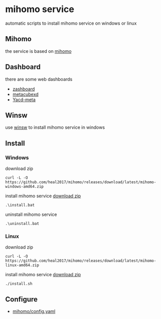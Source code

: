# mihomo service
automatic scripts to install mihomo service on windows or linux

## Mihomo
the service is based on [mihomo](https://github.com/MetaCubeX/mihomo)

## Dashboard
there are some web dashboards
- [zashboard](https://github.com/Zephyruso/zashboard)
- [metacubexd](https://github.com/MetaCubeX/metacubexd)
- [Yacd-meta](https://github.com/MetaCubeX/Yacd-meta)

## Winsw
use [winsw](https://github.com/winsw/winsw) to install mihomo service in windows

## Install

### Windows

download zip
```shell
curl -L -O https://github.com/heal2017/mihomo/releases/download/latest/mihomo-windows-amd64.zip
```

install mihomo service [download zip](https://github.com/heal2017/mihomo/releases/download/latest/mihomo-windows-amd64.zip)

```shell
.\install.bat
```

uninstall mihomo service
```shell
.\uninstall.bat
```

### Linux

download zip
```shell
curl -L -O https://github.com/heal2017/mihomo/releases/download/latest/mihomo-linux-amd64.zip
```

install mihomo service [download zip](https://github.com/heal2017/mihomo/releases/download/latest/mihomo-linux-amd64.zip)

```shell
./install.sh
```

## Configure

- [mihomo/config.yaml](https://github.com/heal2017/mihomo/blob/main/mihomo/config.yaml)

